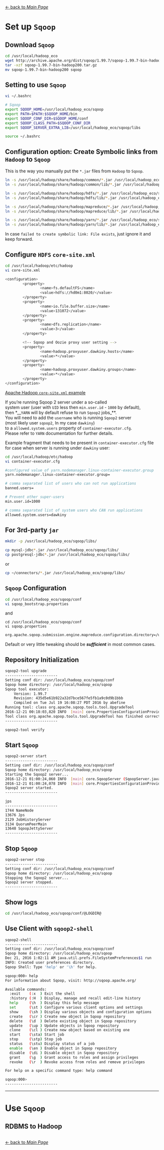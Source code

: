 [← back to *Main Page*](https://github.com/dawkiny/Hadoop/blob/master/README.md)


# Set up ```Sqoop```


## Download ```Sqoop```
```sh
cd /usr/local/hadoop_eco
wget http://archive.apache.org/dist/sqoop/1.99.7/sqoop-1.99.7-bin-hadoop200.tar.gz
tar -xzf sqoop-1.99.7-bin-hadoop200.tar.gz
mv sqoop-1.99.7-bin-hadoop200 sqoop
```

## Setting to use ```Sqoop```

```sh
vi ~/.bashrc
```
```sh
# Sqoop
export SQOOP_HOME=/usr/local/hadoop_eco/sqoop
export PATH=$PATH:$SQOOP_HOME/bin
export SQOOP_CONF_DIR=$SQOOP_HOME/conf
export SQOOP_CLASS_PATH=$SQOOP_CONF_DIR
export SQOOP_SERVER_EXTRA_LIB=/usr/local/hadoop_eco/sqoop/libs
```
```sh
source ~/.bashrc
```

## Configuration option: Create Symbolic links from ```Hadoop``` to ```Sqoop```

This is the way you manually put the ```*.jar``` files from ```Hadoop``` to ```Sqoop```.
```sh
ln -s /usr/local/hadoop/share/hadoop/common/*.jar /usr/local/hadoop_eco/sqoop/server/lib
ln -s /usr/local/hadoop/share/hadoop/common/lib/*.jar /usr/local/hadoop_eco/sqoop/server/lib

ln -s /usr/local/hadoop/share/hadoop/hdfs/*.jar /usr/local/hadoop_eco/sqoop/server/lib
ln -s /usr/local/hadoop/share/hadoop/hdfs/lib/*.jar /usr/local/hadoop_eco/sqoop/server/lib

ln -s /usr/local/hadoop/share/hadoop/mapreduce/*.jar /usr/local/hadoop_eco/sqoop/server/lib
ln -s /usr/local/hadoop/share/hadoop/mapreduce/lib/*.jar /usr/local/hadoop_eco/sqoop/server/lib

ln -s /usr/local/hadoop/share/hadoop/yarn/*.jar /usr/local/hadoop_eco/sqoop/server/lib
ln -s /usr/local/hadoop/share/hadoop/yarn/lib/*.jar /usr/local/hadoop_eco/sqoop/server/lib
```
In case ```failed to create symbolic link: File exists```, just ignore it and keep forward.


## Configure ```HDFS``` ```core-site.xml```

```sh
cd /usr/local/hadoop/etc/hadoop
vi core-site.xml
```
```sh
<configuration>
        <property>
                <name>fs.defaultFS</name>
                <value>hdfs://hd0m1:8020/</value>
        </property>
        <property>
                <name>io.file.buffer.size</name>
                <value>131072</value>
        </property>
        <property>
                <name>dfs.replication</name>
                <value>3</value>
        </property>

        <!-- Sqoop and Oozie proxy user setting -->
        <property>
                <name>hadoop.proxyuser.dawkiny.hosts</name>
                <value>*</value>
        </property>
        <property>
                <name>hadoop.proxyuser.dawkiny.groups</name>
                <value>*</value>
        </property>
</configuration>

```

[Apache Hadoop ```core-site.xml``` example](https://hadoop.apache.org/docs/r2.7.2/hadoop-project-dist/hadoop-common/core-default.xml)

If you’re running Sqoop 2 server under a so-called  
system user (user with ```UID``` less then ```min.user.id``` - ```1000``` by default),  
then *__```YARN``` will by default refuse to run ```Sqoop2``` jobs_**.   
You will need to add the ```username``` who is running ```Sqoop2``` server   
(most likely user ```sqoop2```, In my case ```dawkiny```)    
to a ```allowed.system.users``` property of ```container-executor.cfg```.   
Please refer to ```YARN``` documentation for further details.  

Example fragment that needs to be present in ```container-executor.cfg``` file 
for case when server is running under ```dawkiny``` user:
```sh
cd /usr/local/hadoop/etc/hadoop
vi container-executor.cfg
```
```sh
#configured value of yarn.nodemanager.linux-container-executor.group
yarn.nodemanager.linux-container-executor.group=

# comma separated list of users who can not run applications
banned.users=

# Prevent other super-users
min.user.id=1000

# comma separated list of system users who CAN run applications
allowed.system.users=dawkiny
```
 
## For 3rd-party ```jar```
```sh
mkdir -p /usr/local/hadoop_eco/sqoop/libs/

cp mysql-jdbc*.jar /usr/local/hadoop_eco/sqoop/libs/
cp postgresql-jdbc*.jar /usr/local/hadoop_eco/sqoop/libs/
```
or

```sh
cp ~/connectors/*.jar /usr/local/hadoop_eco/sqoop/libs/
```


## ```Sqoop``` Configuration

```sh
cd /usr/local/hadoop_eco/sqoop/conf
vi sqoop_bootstrap.properties 
```
and 

```
cd /usr/local/hadoop_eco/sqoop/conf
vi sqoop.properties 
```
```sh
org.apache.sqoop.submission.engine.mapreduce.configuration.directory=/usr/local/hadoop/etc/hadoop/
```
Default or very little tweaking should be **_sufficient_** in most common cases.

## Repository Initialization
```sh
sqoop2-tool upgrade
------------------------
Setting conf dir: /usr/local/hadoop_eco/sqoop/conf
Sqoop home directory: /usr/local/hadoop_eco/sqoop
Sqoop tool executor:
	Version: 1.99.7
	Revision: 435d5e61b922a32d7bce567fe5fb1a9c0d9b1bbb
	Compiled on Tue Jul 19 16:08:27 PDT 2016 by abefine
Running tool: class org.apache.sqoop.tools.tool.UpgradeTool
2016-12-21 00:18:03,820 INFO  [main] core.PropertiesConfigurationProvider (PropertiesConfigurationProvider.java:initialize(99)) - Starting config file poller thread
Tool class org.apache.sqoop.tools.tool.UpgradeTool has finished correctly.
------------------------
```

```sh
sqoop2-tool verify
```

## Start ```Sqoop```
```sh
sqoop2-server start
------------------------
Setting conf dir: /usr/local/hadoop_eco/sqoop/conf
Sqoop home directory: /usr/local/hadoop_eco/sqoop
Starting the Sqoop2 server...
2016-12-21 01:00:24,060 INFO  [main] core.SqoopServer (SqoopServer.java:initialize(55)) - Initializing Sqoop server.
2016-12-21 01:00:24,078 INFO  [main] core.PropertiesConfigurationProvider (PropertiesConfigurationProvider.java:initialize(99)) - Starting config file poller thread
Sqoop2 server started.
------------------------
```

```sh
jps
------------------------
1744 NameNode
13676 Jps
2129 JobHistoryServer
3134 QuorumPeerMain
13648 SqoopJettyServer
------------------------
```

## Stop ```Sqoop```
```sh
sqoop2-server stop
------------------------
Setting conf dir: /usr/local/hadoop_eco/sqoop/conf
Sqoop home directory: /usr/local/hadoop_eco/sqoop
Stopping the Sqoop2 server...
Sqoop2 server stopped.
------------------------
```

## Show logs

```sh
cd /usr/local/hadoop_eco/sqoop/conf/@LOGDIR@
```

## Use Client with ```sqoop2-shell```

```sh
sqoop2-shell
------------------------
Setting conf dir: /usr/local/hadoop_eco/sqoop/conf
Sqoop home directory: /usr/local/hadoop_eco/sqoop
Dec 21, 2016 1:02:11 AM java.util.prefs.FileSystemPreferences$1 run
INFO: Created user preferences directory.
Sqoop Shell: Type 'help' or '\h' for help.

sqoop:000> help
For information about Sqoop, visit: http://sqoop.apache.org/

Available commands:
  :exit    (:x  ) Exit the shell
  :history (:H  ) Display, manage and recall edit-line history
  help     (\h  ) Display this help message
  set      (\st ) Configure various client options and settings
  show     (\sh ) Display various objects and configuration options
  create   (\cr ) Create new object in Sqoop repository
  delete   (\d  ) Delete existing object in Sqoop repository
  update   (\up ) Update objects in Sqoop repository
  clone    (\cl ) Create new object based on existing one
  start    (\sta) Start job
  stop     (\stp) Stop job
  status   (\stu) Display status of a job
  enable   (\en ) Enable object in Sqoop repository
  disable  (\di ) Disable object in Sqoop repository
  grant    (\g  ) Grant access to roles and assign privileges
  revoke   (\r  ) Revoke access from roles and remove privileges

For help on a specific command type: help command

sqoop:000> 
------------------------
```


  
  
---
# Use ```Sqoop```

## RDBMS to Hadoop

```sh

```

[← back to *Main Page*](https://github.com/dawkiny/Hadoop/blob/master/README.md)
